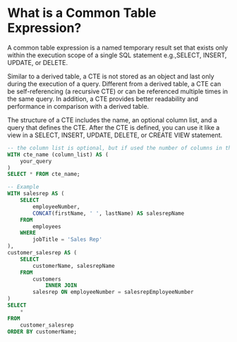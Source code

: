 # What is a Common Table Expression?

A common table expression is a named temporary result set that exists only within the execution scope of a single SQL statement e.g.,SELECT, INSERT, UPDATE, or DELETE.

Similar to a derived table, a CTE is not stored as an object and last only during the execution of a query. Different from a derived table, a CTE can be self-referencing (a recursive CTE) or can be referenced multiple times in the same query. In addition, a CTE provides better readability and performance in comparison with a derived table.

The structure of a CTE includes the name, an optional column list, and a query that defines the CTE. After the CTE is defined, you can use it like a view in a SELECT, INSERT, UPDATE, DELETE, or CREATE VIEW statement.

```sql
-- the column list is optional, but if used the number of columns in the query must be the same as the number of columns in the column_list. If you omit the column_list, the CTE will use the column list of the query that defines the CTE
WITH cte_name (column_list) AS (
    your_query
)
SELECT * FROM cte_name;

-- Example
WITH salesrep AS (
    SELECT
        employeeNumber,
        CONCAT(firstName, ' ', lastName) AS salesrepName
    FROM
        employees
    WHERE
        jobTitle = 'Sales Rep'
),
customer_salesrep AS (
    SELECT
        customerName, salesrepName
    FROM
        customers
            INNER JOIN
        salesrep ON employeeNumber = salesrepEmployeeNumber
)
SELECT
    *
FROM
    customer_salesrep
ORDER BY customerName;

```
